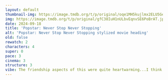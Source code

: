 ```yaml
---
layout: default
thumbnail-img: https://image.tmdb.org/t/p/original/oqe1MH5kujlmx2ELU5GeJjRgShi.png
img: https://image.tmdb.org/t/p/original/gfC38IuH1nULbvEqnvSE6PoBrAT.jpg
date: 2024-09-18
title: 'Popstar: Never Stop Never Stopping'
alt: 'Popstar: Never Stop Never Stopping stylized movie heading'
old: false
rewatch: 2
characters: 4
super: 0
pace: 3
cinema: 3
structure: 3
vibe: The friendship aspects of this were quite heartwarming...I think
---
```

